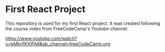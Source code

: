 # First React Project

This repository is used for my first React project. It was created following the course video from FreeCodeCamp's Youtube channel:

https://www.youtube.com/watch?v=bMknfKXIFA8&ab_channel=freeCodeCamp.org

